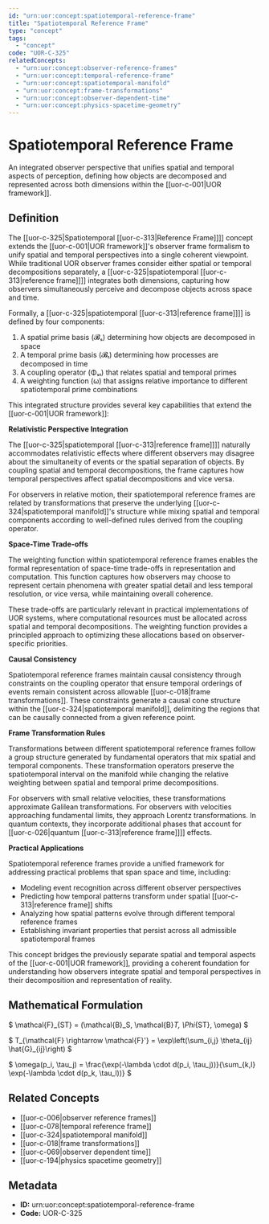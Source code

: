```yaml
---
id: "urn:uor:concept:spatiotemporal-reference-frame"
title: "Spatiotemporal Reference Frame"
type: "concept"
tags:
  - "concept"
code: "UOR-C-325"
relatedConcepts:
  - "urn:uor:concept:observer-reference-frames"
  - "urn:uor:concept:temporal-reference-frame"
  - "urn:uor:concept:spatiotemporal-manifold"
  - "urn:uor:concept:frame-transformations"
  - "urn:uor:concept:observer-dependent-time"
  - "urn:uor:concept:physics-spacetime-geometry"
---
```


# Spatiotemporal Reference Frame

An integrated observer perspective that unifies spatial and temporal aspects of perception, defining how objects are decomposed and represented across both dimensions within the [[uor-c-001|UOR framework]].

## Definition

The [[uor-c-325|Spatiotemporal [[uor-c-313|Reference Frame]]]] concept extends the [[uor-c-001|UOR framework]]'s observer frame formalism to unify spatial and temporal perspectives into a single coherent viewpoint. While traditional UOR observer frames consider either spatial or temporal decompositions separately, a [[uor-c-325|spatiotemporal [[uor-c-313|reference frame]]]] integrates both dimensions, capturing how observers simultaneously perceive and decompose objects across space and time.

Formally, a [[uor-c-325|spatiotemporal [[uor-c-313|reference frame]]]] is defined by four components:

1. A spatial prime basis (𝓑ₛ) determining how objects are decomposed in space
2. A temporal prime basis (𝓑ₜ) determining how processes are decomposed in time
3. A coupling operator (Φₛₜ) that relates spatial and temporal primes
4. A weighting function (ω) that assigns relative importance to different spatiotemporal prime combinations

This integrated structure provides several key capabilities that extend the [[uor-c-001|UOR framework]]:

**Relativistic Perspective Integration**

The [[uor-c-325|spatiotemporal [[uor-c-313|reference frame]]]] naturally accommodates relativistic effects where different observers may disagree about the simultaneity of events or the spatial separation of objects. By coupling spatial and temporal decompositions, the frame captures how temporal perspectives affect spatial decompositions and vice versa.

For observers in relative motion, their spatiotemporal reference frames are related by transformations that preserve the underlying [[uor-c-324|spatiotemporal manifold]]'s structure while mixing spatial and temporal components according to well-defined rules derived from the coupling operator.

**Space-Time Trade-offs**

The weighting function within spatiotemporal reference frames enables the formal representation of space-time trade-offs in representation and computation. This function captures how observers may choose to represent certain phenomena with greater spatial detail and less temporal resolution, or vice versa, while maintaining overall coherence.

These trade-offs are particularly relevant in practical implementations of UOR systems, where computational resources must be allocated across spatial and temporal decompositions. The weighting function provides a principled approach to optimizing these allocations based on observer-specific priorities.

**Causal Consistency**

Spatiotemporal reference frames maintain causal consistency through constraints on the coupling operator that ensure temporal orderings of events remain consistent across allowable [[uor-c-018|frame transformations]]. These constraints generate a causal cone structure within the [[uor-c-324|spatiotemporal manifold]], delimiting the regions that can be causally connected from a given reference point.

**Frame Transformation Rules**

Transformations between different spatiotemporal reference frames follow a group structure generated by fundamental operators that mix spatial and temporal components. These transformation operators preserve the spatiotemporal interval on the manifold while changing the relative weighting between spatial and temporal prime decompositions.

For observers with small relative velocities, these transformations approximate Galilean transformations. For observers with velocities approaching fundamental limits, they approach Lorentz transformations. In quantum contexts, they incorporate additional phases that account for [[uor-c-026|quantum [[uor-c-313|reference frame]]]] effects.

**Practical Applications**

Spatiotemporal reference frames provide a unified framework for addressing practical problems that span space and time, including:

- Modeling event recognition across different observer perspectives
- Predicting how temporal patterns transform under spatial [[uor-c-313|reference frame]] shifts
- Analyzing how spatial patterns evolve through different temporal reference frames
- Establishing invariant properties that persist across all admissible spatiotemporal frames

This concept bridges the previously separate spatial and temporal aspects of the [[uor-c-001|UOR framework]], providing a coherent foundation for understanding how observers integrate spatial and temporal perspectives in their decomposition and representation of reality.

## Mathematical Formulation

$
\mathcal{F}_{ST} = (\mathcal{B}_S, \mathcal{B}_T, \Phi_{ST}, \omega)
$

$
T_{\mathcal{F} \rightarrow \mathcal{F}'} = \exp\left(\sum_{i,j} \theta_{ij} \hat{G}_{ij}\right)
$

$
\omega(p_i, \tau_j) = \frac{\exp(-\lambda \cdot d(p_i, \tau_j))}{\sum_{k,l} \exp(-\lambda \cdot d(p_k, \tau_l))}
$

## Related Concepts

- [[uor-c-006|observer reference frames]]
- [[uor-c-078|temporal reference frame]]
- [[uor-c-324|spatiotemporal manifold]]
- [[uor-c-018|frame transformations]]
- [[uor-c-069|observer dependent time]]
- [[uor-c-194|physics spacetime geometry]]

## Metadata

- **ID:** urn:uor:concept:spatiotemporal-reference-frame
- **Code:** UOR-C-325
